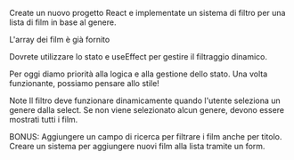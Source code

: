 Create un nuovo progetto React e implementate un sistema di filtro per una lista di film in base al genere.

L'array dei film è già fornito

Dovrete utilizzare lo stato e useEffect per gestire il filtraggio dinamico.

Per oggi diamo priorità alla logica e alla gestione dello stato. Una volta funzionante, possiamo pensare allo stile!

Note
Il filtro deve funzionare dinamicamente quando l'utente seleziona un genere dalla select.
Se non viene selezionato alcun genere, devono essere mostrati tutti i film.

BONUS:
Aggiungere un campo di ricerca per filtrare i film anche per titolo.
Creare un sistema per aggiungere nuovi film alla lista tramite un form.